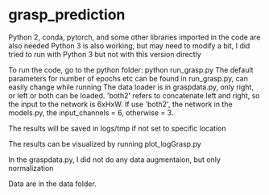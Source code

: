 # grasp_prediction
Python 2, conda, pytorch, and some other libraries imported in the code are also needed
Python 3 is also working, but may need to modify a bit, I did tried to run with Python 3 but not with this version directly

To run the code, go to the python folder:
python run_grasp.py 
The default parameters for number of epochs etc can be found in run_grasp.py, can easily change while running
The data loader is in graspdata.py, only right, or left or both can be loaded. 'both2' refers to concatenate left and right, so the input to the network is 6xHxW.
If use 'both2', the network in the models.py, the input_channels = 6, otherwise = 3.

The results will be saved in logs/tmp if not set to specific location

The results can be visualized by running plot_logGrasp.py

In the graspdata.py, I did not do any data augmentaion, but only normalization

Data are in the data folder.
